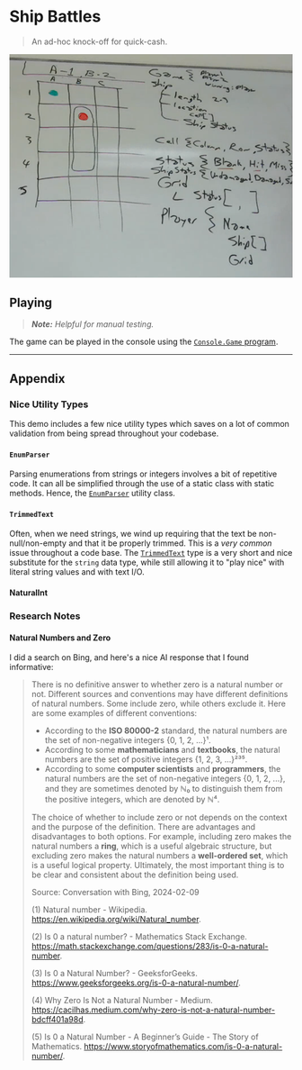 # Ship Battles

> An ad-hoc knock-off for quick-cash.

![](./WhiteBoardPlan.png)

## Playing

> ***Note:** Helpful for manual testing.*

The game can be played in the console using the [`Console.Game` program](./Console.Game/Program.cs).


----

## Appendix

### Nice Utility Types

This demo includes a few nice utility types which saves on a lot of common validation from being spread throughout your codebase.

#### `EnumParser`

Parsing enumerations from strings or integers involves a bit of repetitive code. It can all be simplified through the use of a static class with static methods. Hence, the [`EnumParser`](./Game/EnumParser.cs) utility class.

#### `TrimmedText`

Often, when we need strings, we wind up requiring that the text be non-null/non-empty and that it be properly trimmed. This is a *very common* issue throughout a code base. The [`TrimmedText`](./Game/TrimmedText.cs) type is a very short and nice substitute for the `string` data type, while still allowing it to "play nice" with literal string values and with text I/O.

#### NaturalInt



### Research Notes

#### Natural Numbers and Zero

I did a search on Bing, and here's a nice AI response that I found informative:

> There is no definitive answer to whether zero is a natural number or not. Different sources and conventions may have different definitions of natural numbers. Some include zero, while others exclude it. Here are some examples of different conventions:
>
> - According to the **ISO 80000-2** standard, the natural numbers are the set of non-negative integers {0, 1, 2, ...}¹.
> - According to some **mathematicians** and **textbooks**, the natural numbers are the set of positive integers {1, 2, 3, ...}²³⁵.
> - According to some **computer scientists** and **programmers**, the natural numbers are the set of non-negative integers {0, 1, 2, ...}, and they are sometimes denoted by ℕ₀ to distinguish them from the positive integers, which are denoted by ℕ⁴.
>
> The choice of whether to include zero or not depends on the context and the purpose of the definition. There are advantages and disadvantages to both options. For example, including zero makes the natural numbers a **ring**, which is a useful algebraic structure, but excluding zero makes the natural numbers a **well-ordered set**, which is a useful logical property. Ultimately, the most important thing is to be clear and consistent about the definition being used.
>
> Source: Conversation with Bing, 2024-02-09
>
> (1) Natural number - Wikipedia. https://en.wikipedia.org/wiki/Natural_number.
>
> (2) Is $0$ a natural number? - Mathematics Stack Exchange. https://math.stackexchange.com/questions/283/is-0-a-natural-number.
>
> (3) Is 0 a Natural Number? - GeeksforGeeks. https://www.geeksforgeeks.org/is-0-a-natural-number/.
>
> (4) Why Zero Is Not a Natural Number - Medium. https://cacilhas.medium.com/why-zero-is-not-a-natural-number-bdcff401a98d.
>
> (5) Is 0 a Natural Number - A Beginner’s Guide - The Story of Mathematics. https://www.storyofmathematics.com/is-0-a-natural-number/.
